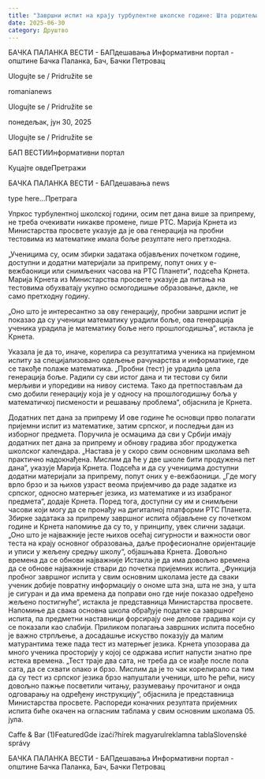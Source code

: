 ```yaml
---
title: "Завршни испит на крају турбулентне школске године: Шта родитељи и матуранти треба да знају?"
date: 2025-06-30
category: Друштво
---
```


БАЧКА ПАЛАНКА ВЕСТИ - БАПдешавања Информативни портал - општине Бачка Паланка, Бач, Бачки Петровац

Ulogujte se / Pridružite se

romanianews

Ulogujte se / Pridružite se

понедељак, јун 30, 2025

Ulogujte se / Pridružite se

БАП ВЕСТИИнформативни портал

Куцајте овдеПретражи

БАЧКА ПАЛАНКА ВЕСТИ - БАПдешавања news

type here...Претрага

Упркос турбулентној школској години, осим пет дана више за припрему, не треба очекивати никакве промене, пише РТС. Марија Крнета из Министарства просвете указује да је ова генерација на пробни тестовима из математике имала боље резултате него претходна.

„Ученицима су, осим збирки задатака објављених почетком године, доступни и додатни материјали за припрему, попут оних у е-вежбаоници или снимљених часова на РТС Планети“, подсећа Крнета.
Марија Крнета из Министарства просвете указује да питања на тестовима обухватају укупно осмогодишње образовање, дакле, не само претходну годину.


„Оно што је интересантно за ову генерацију, пробни завршни испит је показао да су ученици математику урадили боље, ова генерација ученика урадила је математику боље него прошлогодишња“, истакла је Крнета.


Указала је да то, иначе, корелира са резултатима ученика на пријемном испиту за специјализовано одељење рачунарства и информатике, где се такође полаже математика.
„Пробни (тест) је урадила цела генерација боље. Радили су сви истог дана и ти тестови су били мерљиви и упоредиви на нивоу система. Тако да претпостављам да смо добили генерацију која је у односу на прошлогодишњу боља у математичкој писмености и решавању проблема“, објаснила је Крнета.


Додатних пет дана за припрему
И ове године ће основци прво полагати пријемни испит из математике, затим српског, и последњи дан из изборног предмета. Поручила је осмацима да сви у Србији имају додатних пет дана за припрему и обнову градива због продужетка школског календара.
„Настава је у скоро свим основним школама већ практично надокнађена. Мислим да ће у две школе бити продужена пет дана“, указује Марија Крнета.
Подсећа и да су ученицима доступни додатни материјали за припрему, попут оних у е-вежбаоници.
„Где могу врло брзо и за њихов узраст веома пријемчиво да раде задатке из српског, односно матерњег језика, из математике и из изабраног предмета“, додаје Крнета.
Поред тога, доступни су им и снимљени часови који могу да се пронађу на дигиталној платформи РТС Планета. Збирке задатака за припрему завршног испита објављене су почетком године и Крнета напомиње да су то, у принципу, увек слични задаци.
„Оно што је најважније јесте њихов осећај сигурности и важности овог теста на крају основног образовања, даље професионалне оријентације и уписи у жељену средњу школу“, објашњава Крнета.
Довољно времена да се обнови најважније
Истакла је да има довољно времена да се обнове најважније ствари до почетка пријемних испита.
„Функција пробног завршног испита у свим основним школама јесте да сваки ученик добије повратну информацију о ономе шта зна, шта не зна, у шта је сигуран и да има времена да поправи оно где није показао одређено жељено постигнуће“, истакла је представница Министарства просвете.
Напомиње да свака основна школа обрађује податке са завршног испита, па предметни наставници форсирају оне делове градива који су се показали као слабији.
Приликом полагања завршних испита посебно је важно стрпљење, а досадашње искуство показују да малим матурантима теже пада тест из матерњег језика. Крнета упозорава да много ученика просторију у којој се одржава испит напусти знатно пре истека времена.
„Тест траје два сата, не треба да се изађе после пола сата, да се схвати олако и брзо. Мислим да је то чак корелирало са тим да су тест из српског језика брзо напуштали ученици, што ће рећи, нису довољно пажње посветили читању, разумевању прочитаног и онда одговарању на одређену инструкцију“, објаснила је представница Министарства просвете.
Распореди коначних резултата пријемних испита биће окачен на огласним таблама у свим основним школама 05. јула.

Caffe & Bar (1)FeaturedGde izaći?hírek magyarulreklamna tablaSlovenské správy

БАЧКА ПАЛАНКА ВЕСТИ - БАПдешавања Информативни портал - општине Бачка Паланка, Бач, Бачки Петровац
